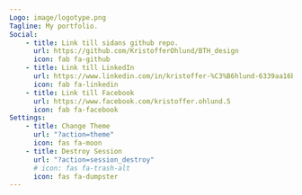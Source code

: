 ```yaml
---
Logo: image/logotype.png
Tagline: My portfolio.
Social:
    - title: Link till sidans github repo.
      url: https://github.com/KristofferOhlund/BTH_design
      icon: fab fa-github
    - title: Link till LinkedIn
      url: https://www.linkedin.com/in/kristoffer-%C3%B6hlund-6339aa16b/
      icon: fab fa-linkedin
    - title: Link till Facebook
      url: https://www.facebook.com/kristoffer.ohlund.5
      icon: fab fa-facebook
Settings:
    - title: Change Theme
      url: "?action=theme"
      icon: fas fa-moon
    - title: Destroy Session
      url: "?action=session_destroy"
      # icon: fas fa-trash-alt
      icon: fas fa-dumpster
---
```

